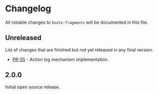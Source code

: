 # Changelog
All notable changes to `knotx-fragments` will be documented in this file.

## Unreleased
List of changes that are finished but not yet released in any final version.
- [PR-55](https://github.com/Knotx/knotx-fragments/pull/55) - Action log mechanism implementation.

## 2.0.0
Initial open source release.